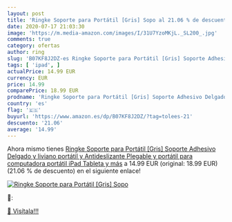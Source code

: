 ```yaml
---
layout: post
title: 'Ringke Soporte para Portátil [Gris] Sopo al 21.06 % de descuento'
date: 2020-07-17 21:03:30
image: 'https://m.media-amazon.com/images/I/31U7YzoMKjL._SL200_.jpg'
comments: true
category: ofertas
author: ring
slug: 'B07KF8J2DZ-es Ringke Soporte para Portátil [Gris] Soporte Adhesivo...'
tags: [ 'ipad', ]
actualPrice: 14.99 EUR
currency: EUR
price: 14.99
comparePrice: 18.99 EUR
prodname: 'Ringke Soporte para Portátil [Gris] Soporte Adhesivo Delgado y liviano  portátil y Antideslizante  Plegable y portátil para computadora portátil  iPad  Tableta y más'
country: 'es'
flag: '🇪🇸'
buyurl: 'https://www.amazon.es/dp/B07KF8J2DZ/?tag=tolees-21'
descuento: '21.06'
average: '14.99'
---
```


Ahora mismo tienes [Ringke Soporte para Portátil [Gris] Soporte Adhesivo Delgado y liviano  portátil y Antideslizante  Plegable y portátil para computadora portátil  iPad  Tableta y más](https://www.amazon.es/dp/B07KF8J2DZ/?tag=tolees-21) a 14.99 EUR (original: 18.99 EUR) (21.06 %  de descuento) en el siguiente enlace!

[![Ringke Soporte para Portátil [Gris] Sopo](https://m.media-amazon.com/images/I/31U7YzoMKjL._SL200_.jpg)](https://www.amazon.es/dp/B07KF8J2DZ/?tag=tolees-21)

🔎:


[🛒 Visítala!!!](https://www.amazon.es/dp/B07KF8J2DZ/?tag=tolees-21)
